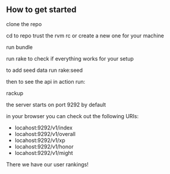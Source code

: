 ## How to get started

clone the repo

cd to repo
trust the rvm rc or create a new one for your machine

run bundle

run rake to check if everything works for your setup

to add seed data run rake:seed

then to see the api in action run:

 rackup

the server starts on port 9292 by default

in your browser you can check out the following URIs:

- locahost:9292/v1/index
- locahost:9292/v1/overall
- locahost:9292/v1/xp
- locahost:9292/v1/honor
- locahost:9292/v1/might

There we have our user rankings!